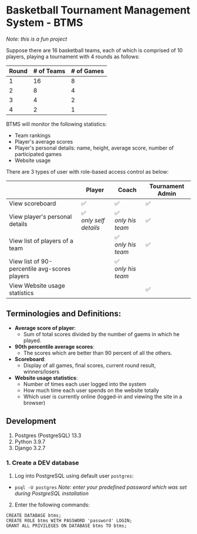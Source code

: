 # Basketball Tournament Management System - BTMS
_Note: this is a fun project_

Suppose there are 16 basketball teams, each of which is comprised of 10 players, playing a tournament with 4 rounds as follows:

| Round | # of Teams | # of Games |
|-------|------------|------------|
| 1     | 16         | 8          |
| 2     | 8          | 4          |
| 3     | 4          | 2          |
| 4     | 2          | 1          |

BTMS will monitor the following statistics:
  - Team rankings
  - Player's average scores
  - Player's personal details: name, height, average score, number of participated games
  - Website usage 

There are 3 types of user with role-based access control as below:

|                                               | Player | Coach | Tournament Admin | 
|-----------------------------------------------|--------|-------|------------------|
| View scoreboard                               | :white_check_mark: | :white_check_mark: | :white_check_mark: |
| View player's personal details                | :white_check_mark: <br />_only self details_ | :white_check_mark: <br />_only his team_ | :white_check_mark: |
| View list of players of a team                | | :white_check_mark: <br />_only his team_ | :white_check_mark: |
| View list of 90-percentile avg-scores players | | :white_check_mark: <br />_only his team_ | |
| View Website usage statistics                 | | | :white_check_mark: |




## Terminologies and Definitions:

  - **Average score of player**:
    + Sum of total scores divided by the number of gaems in which he played.
  - **90th percentile average scores**:
    + The scores which are better than 90 percent of all the others.
  - **Scoreboard**:
    + Display of all games, final scores, current round result, winners/losers
  - **Website usage statistics**:
    + Number of times each user logged into the system
    + How much time each user spends on the website totally
    + Which user is currently online (logged-in and viewing the site in a browser) 

 
## Development

1. Postgres (PostgreSQL) 13.3
2. Python 3.9.7
3. Django 3.2.7


### 1. Create a DEV database
1. Log into PostgreSQL using default user `postgres`:
  - `psql -U postgres`
  _Note: enter your predefined password which was set during PostgreSQL installation_

2. Enter the following commands:
  ```
  CREATE DATABASE btms;
  CREATE ROLE btms WITH PASSWORD 'password' LOGIN;
  GRANT ALL PRIVILEGES ON DATABASE btms TO btms;
  ```